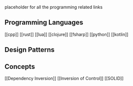placeholder for all the programming related links

## Programming Languages
[[cpp]]
[[rust]]
[[lua]]
[[clojure]]
[[fsharp]]
[[python]]
[[kotlin]]

## Design Patterns

## Concepts
[[Dependency Inversion]]
[[Inversion of Control]]
[[SOLID]]